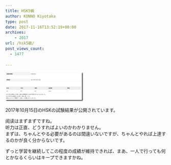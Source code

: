 ```yaml
---
title: HSK5級
author: KONNO Kiyotaka
type: post
date: 2017-11-16T13:52:19+00:00
archives:
    - 2017
url: /hsk5級/
post_views_count:
  - 1477

---
```

[<img width="244" height="91" title="hsk5" style="display: inline; background-image: none;" alt="hsk5" src="/uploads/2017/11/hsk5_thumb.png?resize=244%2C91&#038;ssl=1" border="0" data-recalc-dims="1" />][1]

2017年10月15日のHSKの試験結果が公開されています。

阅读はまずまずですね。  
听力は正直、どうすればよいのかわかりません。  
まずは、ちゃんとやる必要があるのは間違いないですが、ちゃんとやれば上達するのかが良く分からないです。

ずっと学習を継続してこの程度の成績が維持できれば、まあ、一人で行っても何とかなるくらいはキープできますかね。

 [1]: /uploads/2017/11/hsk5.png?ssl=1